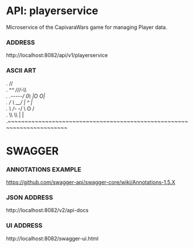 # API: playerservice
Microservice of the CapivaraWars game for managing Player data.

### ADDRESS
http://localhost:8082/api/v1/playerservice
	

### ASCII ART                                                                       
.                        //                                               
.          ^_^        ///-\\\                                             
.   .-----/  0\       |O   O|                                             
.  /  \     __/       |  ^  |                                             
.  \  /_- -/           \ O /                                              
.   \\\  \\\            | |                                               
.~~~~~~~~~~~~~~~~~~~~~~~~~~~~~~~~~~~~~~~~~~~~~~~~~~~~~~~~~~~~~~~~~~~~~~~

# SWAGGER

### ANNOTATIONS EXAMPLE
https://github.com/swagger-api/swagger-core/wiki/Annotations-1.5.X

### JSON ADDRESS
http://localhost:8082/v2/api-docs
	
### UI ADDRESS
http://localhost:8082/swagger-ui.html
